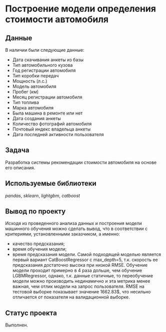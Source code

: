 # Построение модели определения стоимости автомобиля

## Данные
В наличии были следующие данные:
- Дата скачивания анкеты из базы
- Тип автомобильного кузова
- Год регистрации автомобиля
- Тип коробки передач
- Мощность (л.с.)
- Модель автомобиля
- Пробег (км)
- Месяц регистрации автомобиля
- Тип топлива
- Марка автомобиля
- Была машина в ремонте или нет
- Дата создания анкеты
- Количество фотографий автомобиля
- Почтовый индекс владельца анкеты
- Дата последней активности пользователя

## Задача
Разработка системы рекомендации стоимости автомобиля на основе его описания.

## Используемые библиотеки
*pandas*, *sklearn*, *lightgbm*, *catboost*

## Вывод по проекту
Исходя из проведенного анализа данных и построения модели машинного обучения можно сделать вывод, что в соответствии с критериями, установленными заказчиком, а именно:
 * качество предсказания;
 * время обучения модели;
 * время предсказания модели.
Самой подходящей моделью является первый вариант CatBoostRegressor с max_depth=5, т.к. скорость ее предсказания достаточно высока при низкой RMSE. Обучение модели проходит примерно в 4 раза дольше, чем обучение LGBMRegressor, однако, т.к. данные статичные, то переобучение модели можно производить нединамично и эта метрика менее важная, чем отлик модели на запрос пользователя. RMSE на тестовой выборке показывает значение 1662.83$, что несильно отличается от показателя на валидационной выборке.

## Статус проекта
Выполнен.